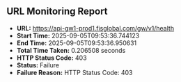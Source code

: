 ## URL Monitoring Report

- **URL:** https://api-gw1-prod1.fisglobal.com/gw/v1/health
- **Start Time:** 2025-09-05T09:53:36.744123
- **End Time:** 2025-09-05T09:53:36.950631
- **Total Time Taken:** 0.206508 seconds
- **HTTP Status Code:** 403
- **Status:** Failure
- **Failure Reason:** HTTP Status Code: 403
